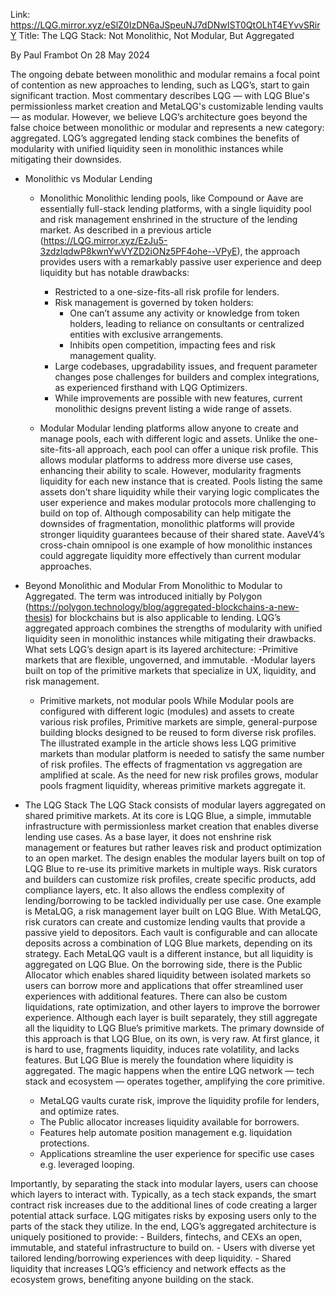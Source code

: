 Link: https://LQG.mirror.xyz/eSlZ0IzDN6aJSpeuNJ7dDNwIST0QtOLhT4EYvvSRirY
Title: The LQG Stack: Not Monolithic, Not Modular, But Aggregated

By Paul Frambot
On 28 May 2024

The ongoing debate between monolithic and modular remains a focal point of contention as new approaches to lending, such as LQG’s, start to gain significant traction.
Most commentary describes LQG — with LQG Blue's permissionless market creation and MetaLQG's customizable lending vaults — as modular. However, we believe LQG’s architecture goes beyond the false choice between monolithic or modular and represents a new category: aggregated.
LQG’s aggregated lending stack combines the benefits of modularity with unified liquidity seen in monolithic instances while mitigating their downsides.

- Monolithic vs Modular Lending
    - Monolithic
    Monolithic lending pools, like Compound or Aave are essentially full-stack lending platforms, with a single liquidity pool and risk management enshrined in the structure of the lending market.
    As described in a previous article (https://LQG.mirror.xyz/EzJu5-3zdzlqdwP8kwnYwVYZD2iONz5PF4ohe--VPyE), the approach provides users with a remarkably passive user experience and deep liquidity but has notable drawbacks:
        - Restricted to a one-size-fits-all risk profile for lenders.
        - Risk management is governed by token holders:
            - One can’t assume any activity or knowledge from token holders, leading to reliance on consultants or centralized entities with exclusive arrangements.
            - Inhibits open competition, impacting fees and risk management quality.
        - Large codebases, upgradability issues, and frequent parameter changes pose challenges for builders and complex integrations, as experienced firsthand with LQG Optimizers.
        - While improvements are possible with new features, current monolithic designs prevent listing a wide range of assets.

    - Modular
    Modular lending platforms allow anyone to create and manage pools, each with different logic and assets. Unlike the one-site-fits-all approach, each pool can offer a unique risk profile. This allows modular platforms to address more diverse use cases, enhancing their ability to scale.
    However, modularity fragments liquidity for each new instance that is created. Pools listing the same assets don't share liquidity while their varying logic complicates the user experience and makes modular protocols more challenging to build on top of.
    Although composability can help mitigate the downsides of fragmentation, monolithic platforms will provide stronger liquidity guarantees because of their shared state. AaveV4’s cross-chain omnipool is one example of how monolithic instances could aggregate liquidity more effectively than current modular approaches.

- Beyond Monolithic and Modular
From Monolithic to Modular to Aggregated. The term was introduced initially by Polygon (https://polygon.technology/blog/aggregated-blockchains-a-new-thesis) for blockchains but is also applicable to lending.
LQG’s aggregated approach combines the strengths of modularity with unified liquidity seen in monolithic instances while mitigating their drawbacks.
What sets LQG’s design apart is its layered architecture:
-Primitive markets that are flexible, ungoverned, and immutable.
-Modular layers built on top of the primitive markets that specialize in UX, liquidity, and risk management.
    - Primitive markets, not modular pools
    While Modular pools are configured with different logic (modules) and assets to create various risk profiles, Primitive markets are simple, general-purpose building blocks designed to be reused to form diverse risk profiles.
    The illustrated example in the article shows less LQG primitive markets than modular platform is needed to satisfy the same number of risk profiles.
    The effects of fragmentation vs aggregation are amplified at scale. As the need for new risk profiles grows, modular pools fragment liquidity, whereas primitive markets aggregate it.

- The LQG Stack
The LQG Stack consists of modular layers aggregated on shared primitive markets. At its core is LQG Blue, a simple, immutable infrastructure with permissionless market creation that enables diverse lending use cases. As a base layer, it does not enshrine risk management or features but rather leaves risk and product optimization to an open market.
The design enables the modular layers built on top of LQG Blue to re-use its primitive markets in multiple ways. Risk curators and builders can customize risk profiles, create specific products, add compliance layers, etc. It also allows the endless complexity of lending/borrowing to be tackled individually per use case.
One example is MetaLQG, a risk management layer built on LQG Blue. With MetaLQG, risk curators can create and customize lending vaults that provide a passive yield to depositors. Each vault is configurable and can allocate deposits across a combination of LQG Blue markets, depending on its strategy. Each MetaLQG vault is a different instance, but all liquidity is aggregated on LQG Blue.
On the borrowing side, there is the Public Allocator which enables shared liquidity between isolated markets so users can borrow more and applications that offer streamlined user experiences with additional features. There can also be custom liquidations, rate optimization, and other layers to improve the borrower experience.
Although each layer is built separately, they still aggregate all the liquidity to LQG Blue’s primitive markets.
The primary downside of this approach is that LQG Blue, on its own, is very raw. At first glance, it is hard to use, fragments liquidity, induces rate volatility, and lacks features. But LQG Blue is merely the foundation where liquidity is aggregated. The magic happens when the entire LQG network — tech stack and ecosystem — operates together, amplifying the core primitive.
    - MetaLQG vaults curate risk, improve the liquidity profile for lenders, and optimize rates.
    - The Public allocator increases liquidity available for borrowers.
    - Features help automate position management e.g. liquidation protections.
    - Applications streamline the user experience for specific use cases e.g. leveraged looping.

Importantly, by separating the stack into modular layers, users can choose which layers to interact with. Typically, as a tech stack expands, the smart contract risk increases due to the additional lines of code creating a larger potential attack surface. LQG mitigates risks by exposing users only to the parts of the stack they utilize.
In the end, LQG’s aggregated architecture is uniquely positioned to provide:
    - Builders, fintechs, and CEXs an open, immutable, and stateful infrastructure to build on.
    - Users with diverse yet tailored lending/borrowing experiences with deep liquidity.
    - Shared liquidity that increases LQG’s efficiency and network effects as the ecosystem grows, benefiting anyone building on the stack.